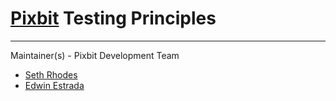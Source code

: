 # [Pixbit](http://thinkpixbit.com) Testing Principles
-----
Maintainer(s) - Pixbit Development Team
+ [Seth Rhodes](http://twitter.com/sirhodes)
+ [Edwin Estrada](http://twitter.com/edwin_estrada)
